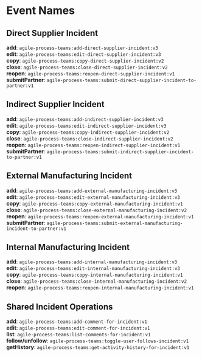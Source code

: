 # Event Names  
## Direct Supplier Incident  
**add**: `agile-process-teams:add-direct-supplier-incident:v3`  
**edit**: `agile-process-teams:edit-direct-supplier-incident:v3`  
**copy**: `agile-process-teams:copy-direct-supplier-incident:v2`  
**close**: `agile-process-teams:close-direct-supplier-incident:v2`  
**reopen**: `agile-process-teams:reopen-direct-supplier-incident:v1`  
**submitPartner**: `agile-process-teams:submit-direct-supplier-incident-to-partner:v1`  

## Indirect Supplier Incident  
**add**: `agile-process-teams:add-indirect-supplier-incident:v3`  
**edit**: `agile-process-teams:edit-indirect-supplier-incident:v3`  
**copy**: `agile-process-teams:copy-indirect-supplier-incident:v2`  
**close**: `agile-process-teams:close-indirect-supplier-incident:v2`  
**reopen**: `agile-process-teams:reopen-indirect-supplier-incident:v1`  
**submitPartner**: `agile-process-teams:submit-indirect-supplier-incident-to-partner:v1`

## External Manufacturing Incident  
**add**: `agile-process-teams:add-external-manufacturing-incident:v3`  
**edit**: `agile-process-teams:edit-external-manufacturing-incident:v3`  
**copy**: `agile-process-teams:copy-external-manufacturing-incident:v1`  
**close**: `agile-process-teams:close-external-manufacturing-incident:v2`  
**reopen**: `agile-process-teams:reopen-external-manufacturing-incident:v1`  
**submitPartner**: `agile-process-teams:submit-external-manufacturing-incident-to-partner:v1`

## Internal Manufacturing Incident  
**add**: `agile-process-teams:add-internal-manufacturing-incident:v3`  
**edit**: `agile-process-teams:edit-internal-manufacturing-incident:v3`  
**copy**: `agile-process-teams:copy-internal-manufacturing-incident:v1`  
**close**: `agile-process-teams:close-internal-manufacturing-incident:v2`  
**reopen**: `agile-process-teams:reopen-internal-manufacturing-incident:v1`

## Shared Incident Operations  
**add**: `agile-process-teams:add-comment-for-incident:v1`  
**edit**: `agile-process-teams:edit-comment-for-incident:v1`  
**list**: `agile-process-teams:list-comments-for-incident:v1`  
**follow/unfollow**: `agile-process-teams:toggle-user-follows-incident:v1`  
**getHistory**: `agile-process-teams:get-activity-history-for-incident:v1`
